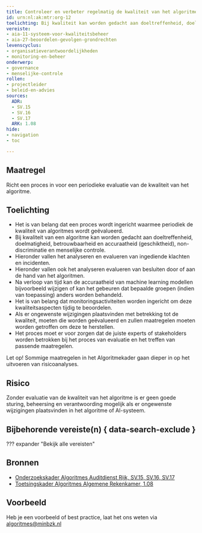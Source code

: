 ```yaml
---
title: Controleer en verbeter regelmatig de kwaliteit van het algoritme
id: urn:nl:ak:mtr:org-12
toelichting: Bij kwaliteit kan worden gedacht aan doeltreffenheid, doelmatigheid, betrouwbaarheid en accuraatheid (geschiktheid) en non-discriminatie.
vereiste: 
- aia-11-systeem-voor-kwaliteitsbeheer
- aia-27-beoordelen-gevolgen-grondrechten
levenscyclus: 
- organisatieverantwoordelijkheden
- monitoring-en-beheer
onderwerp: 
- governance
- menselijke-controle
rollen:
- projectleider
- beleid-en-advies
sources:
  ADR: 
  - SV.15
  - SV.16
  - SV.17
  ARK: 1.08
hide:
- navigation
- toc

---
```


<!-- Let op! onderstaande regel met 'tags' niet weghalen! Deze maakt automatisch de knopjes op basis van de metadata  -->
<!-- tags -->

## Maatregel
 Richt een proces in voor een periodieke evaluatie van de kwaliteit van het algoritme.
  
## Toelichting
- Het is van belang dat een proces wordt ingericht waarmee periodiek de kwaliteit van algoritmes wordt geëvalueerd.
-	Bij kwaliteit van een algoritme kan worden gedacht aan doeltreffenheid, doelmatigheid, betrouwbaarheid en accuraatheid (geschiktheid), non-discriminatie en menselijke controle.
-	Hieronder vallen het analyseren en evalueren van ingediende klachten en incidenten.
-	Hieronder vallen ook het analyseren evalueren van besluiten door of aan de hand van het algoritmen.
- Na verloop van tijd kan de accuraatheid van machine learning modellen bijvoorbeeld wijzigen of kan het gebeuren dat bepaalde groepen (indien van toepassing) anders worden behandeld.
- Het is van belang dat monitoringsactiviteiten worden ingericht om deze kwaliteitsaspecten tijdig te beoordelen.
- Als er ongewenste wijzigingen plaatsvinden met betrekking tot de kwaliteit, moeten die worden geëvalueerd en zullen maatregelen moeten worden getroffen om deze te herstellen.
- Het proces moet er voor zorgen dat de juiste experts of stakeholders worden betrokken bij het proces van evaluatie en het treffen van passende maatregelen.

Let op! Sommige maatregelen in het Algoritmekader gaan dieper in op het uitvoeren van risicoanalyses. 
   
## Risico
Zonder evaluatie van de kwaliteit van het algoritme is er geen goede sturing, beheersing en verantwoording mogelijk als er ongewenste wijzigingen plaatsvinden in het algoritme of AI-systeem. 

## Bijbehorende vereiste(n) { data-search-exclude }
<!-- Let op! onderstaande regel met 'list_vereisten_on_maatregelen_page' niet weghalen! Deze maakt automatisch een lijst van bijbehorende verseisten op basis van de metadata  -->
??? expander "Bekijk alle vereisten"
    <!-- list_vereisten_on_maatregelen_page -->

## Bronnen 
- [Onderzoekskader Algoritmes Auditdienst Rijk, SV.15, SV.16, SV.17 ](https://www.rijksoverheid.nl/documenten/rapporten/2023/07/11/onderzoekskader-algoritmes-adr-2023)
- [Toetsingskader Algoritmes Algemene Rekenkamer, 1.08](https://www.rekenkamer.nl/onderwerpen/algoritmes/documenten/publicaties/2024/05/15/het-toetsingskader-aan-de-slag)

## Voorbeeld
Heb je een voorbeeld of best practice, laat het ons weten via [algoritmes@minbzk.nl](mailto:algoritmes@minbzk.nl)
